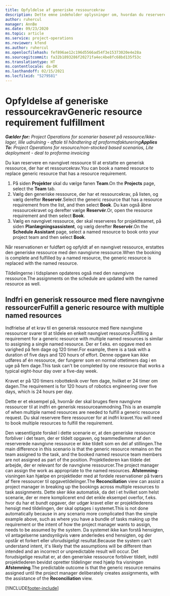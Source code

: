 ```yaml
---
title: Opfyldelse af generiske ressourcekrav
description: Dette emne indeholder oplysninger om, hvordan du reserverer navngivne ressourcer til et generisk ressourcekrav.
author: ruhercul
manager: AnnBe
ms.date: 09/23/2020
ms.topic: article
ms.service: project-operations
ms.reviewer: kfend
ms.author: ruhercul
ms.openlocfilehash: fef896ae12c196d5566ad54f3e15373020e4e28a
ms.sourcegitcommit: fa32b1893286f20271fa4ec4be8fc68bd135f53c
ms.translationtype: HT
ms.contentlocale: da-DK
ms.lasthandoff: 02/15/2021
ms.locfileid: "5279581"
---
```

# <a name="generic-resource-requirement-fulfillment"></a><span data-ttu-id="c8f75-103">Opfyldelse af generiske ressourcekrav</span><span class="sxs-lookup"><span data-stu-id="c8f75-103">Generic resource requirement fulfillment</span></span>

<span data-ttu-id="c8f75-104">_**Gælder for:** Project Operations for scenarier baseret på ressource/ikke-lager, lille udrulning - aftale til håndtering af proformafakturering_</span><span class="sxs-lookup"><span data-stu-id="c8f75-104">_**Applies To:** Project Operations for resource/non-stocked based scenarios, Lite deployment - deal to proforma invoicing_</span></span>

<span data-ttu-id="c8f75-105">Du kan reservere en navngivet ressource til at erstatte en generisk ressource, der har et ressourcekrav.</span><span class="sxs-lookup"><span data-stu-id="c8f75-105">You can book a named resource to replace generic resource that has a resource requirement.</span></span>

1. <span data-ttu-id="c8f75-106">På siden **Projekter** skal du vælge fanen **Team**.</span><span class="sxs-lookup"><span data-stu-id="c8f75-106">On the **Projects** page, select the **Team** tab.</span></span>
2. <span data-ttu-id="c8f75-107">Vælg den generiske ressource, der har et ressourcekrav, på listen, og vælg derefter **Reservér**.</span><span class="sxs-lookup"><span data-stu-id="c8f75-107">Select the generic resource that has a resource requirement from the list, and then select **Book**.</span></span> <span data-ttu-id="c8f75-108">Du kan også åbne ressourcekravet og derefter vælge **Reservér**.</span><span class="sxs-lookup"><span data-stu-id="c8f75-108">Or, open the resource requirement and then select **Book**.</span></span>
3. <span data-ttu-id="c8f75-109">Vælg en navngivet ressource, der skal reserveres for projektteamet, på siden **Planlægningsassistent**, og vælg derefter **Reservér**.</span><span class="sxs-lookup"><span data-stu-id="c8f75-109">On the **Schedule Assistant** page, select a named resource to book onto your project team and then select **Book**.</span></span>

<span data-ttu-id="c8f75-110">Når reservationen er fuldført og opfyldt af en navngivet ressource, erstattes den generiske ressource med den navngivne ressource.</span><span class="sxs-lookup"><span data-stu-id="c8f75-110">When the booking is complete and fulfilled by a named resource, the generic resource is replaced with the named resource.</span></span>

<span data-ttu-id="c8f75-111">Tildelingerne i tidsplanen opdateres også med den navngivne ressource.</span><span class="sxs-lookup"><span data-stu-id="c8f75-111">The assignments on the schedule are updated with the named resource as well.</span></span>

## <a name="fulfill-a-generic-resource-with-multiple-named-resources"></a><span data-ttu-id="c8f75-112">Indfri en generisk ressource med flere navngivne ressourcer</span><span class="sxs-lookup"><span data-stu-id="c8f75-112">Fulfill a generic resource with multiple named resources</span></span>
<span data-ttu-id="c8f75-113">Indfrielse af et krav til en generisk ressource med flere navngivne ressourcer svarer til at tildele en enkelt navngivet ressource.</span><span class="sxs-lookup"><span data-stu-id="c8f75-113">Fulfilling a requirement for a generic resource with multiple named resources is similar to assigning a single named resource.</span></span> <span data-ttu-id="c8f75-114">Der er f.eks. en opgave med en varighed på fem dage og 120 timer.</span><span class="sxs-lookup"><span data-stu-id="c8f75-114">For example, there is a task with a duration of five days and 120 hours of effort.</span></span> <span data-ttu-id="c8f75-115">Denne opgave kan ikke udføres af én ressource, der fungerer som en normal ottetimers dag i en uge på fem dage.</span><span class="sxs-lookup"><span data-stu-id="c8f75-115">This task can't be completed by one resource that works a typical eight-hour day over a five-day week.</span></span> 

<span data-ttu-id="c8f75-116">Kravet er på 120 timers robotteknik over fem dage, hvilket er 24 timer om dagen.</span><span class="sxs-lookup"><span data-stu-id="c8f75-116">The requirement is for 120 hours of robotics engineering over five days, which is 24 hours per day.</span></span>

<span data-ttu-id="c8f75-117">Dette er et eksempel på, hvornår der skal bruges flere navngivne ressourcer til at indfri en generisk ressourceanmodning.</span><span class="sxs-lookup"><span data-stu-id="c8f75-117">This is an example of when multiple named resources are needed to fulfill a generic resource request.</span></span> <span data-ttu-id="c8f75-118">Du skal reservere flere ressourcer for at indfri kravet.</span><span class="sxs-lookup"><span data-stu-id="c8f75-118">You will need to book multiple resources to fulfill the requirement.</span></span>

<span data-ttu-id="c8f75-119">Den væsentligste forskel i dette scenarie er, at den generiske ressource forbliver i det team, der er tildelt opgaven, og teammedlemmer af den reserverede navngivne ressource er ikke tildelt som en del af stillingen.</span><span class="sxs-lookup"><span data-stu-id="c8f75-119">The main difference in this scenario is that the generic resource remains on the team assigned to the task, and the booked named resource team members are not assigned as part of the position.</span></span> <span data-ttu-id="c8f75-120">Projektlederen kan tildele det arbejde, der er relevant for de navngivne ressourcer.</span><span class="sxs-lookup"><span data-stu-id="c8f75-120">The project manager can assign the work as appropriate to the named resources.</span></span> <span data-ttu-id="c8f75-121">**Afstemning**-visningen kan hjælpe en projektleder med at fordele reservationer på tværs af flere ressourcer til opgavetildelinger.</span><span class="sxs-lookup"><span data-stu-id="c8f75-121">The **Reconciliation** view can assist a project manager in breaking up the bookings across multiple resources to task assignments.</span></span> <span data-ttu-id="c8f75-122">Dette sker ikke automatisk, da det i et hvilket som helst scenarie, der er mere kompliceret end det enkle eksempel overfor, f.eks. hvor du har et bundt opgaver, der udgør kravet eller er projektlederens hensigt med tildelingen, der skal optages i systemet.</span><span class="sxs-lookup"><span data-stu-id="c8f75-122">This is not done automatically because in any scenario more complicated than the simple example above, such as where you have a bundle of tasks making up the requirement or the intent of how the project manager wants to assign, needs to be assumed by the system.</span></span> <span data-ttu-id="c8f75-123">Da systemet ikke kan forstå hensigten, vil antagelserne sandsynligvis være anderledes end hensigten, og der opstår et forkert eller uforudsigeligt resultat.</span><span class="sxs-lookup"><span data-stu-id="c8f75-123">Because the system can't understand intent, it's likely that the assumptions will be different than intended and an incorrect or unpredictable result will occur.</span></span> <span data-ttu-id="c8f75-124">Det forudsigelige resultat er, at den generiske ressource forbliver tildelt, indtil projektlederen bevidst opretter tildelinger med hjælp fra visningen **Afstemning**.</span><span class="sxs-lookup"><span data-stu-id="c8f75-124">The predictable outcome is that the generic resource remains assigned until the project manager deliberately creates assignments, with the assistance of the **Reconciliation** view.</span></span>




[!INCLUDE[footer-include](../includes/footer-banner.md)]